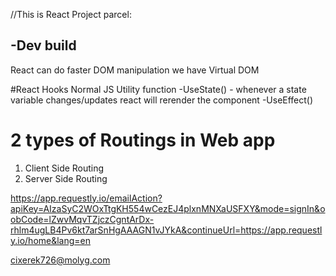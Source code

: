 //This is React Project
parcel:

-Dev build
-



React can do faster DOM manipulation
we have Virtual DOM

#React Hooks
Normal JS Utility function
-UseState() - whenever a state variable changes/updates react will rerender the component
-UseEffect()


# 2 types of Routings in Web app
1. Client Side Routing
2. Server Side Routing 


https://app.requestly.io/emailAction?apiKey=AIzaSyC2WOxTtgKH554wCezEJ4plxnMNXaUSFXY&mode=signIn&oobCode=lZwvMqvTZjczCgntArDx-rhlm4ugLB4Pv6kt7arSnHgAAAGN1vJYkA&continueUrl=https://app.requestly.io/home&lang=en


cixerek726@molyg.com

